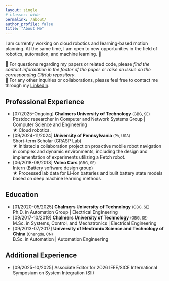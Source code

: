 ```yaml
---
layout: single
# classes: wide
permalink: /about/
author_profile: false
title: "About Me"
---
```


I am currently working on cloud robotics and learning-based motion planning. At the same time, I am open to new opportunities in the field of robotics, automation, and machine learning. 🌟

💬 For questions regarding my papers or related code, please *find the contact information in the footer of the paper* or *raise an issue on the corresponding GitHub repository*. <br>
💬 For any other inquiries or collaborations, please feel free to contact me through my [LinkedIn](https://www.linkedin.com/in/zhze17819/).

## Professional Experience

- [07/2025-Ongoing] **Chalmers University of Technology** <small>(GBG, SE)</small> <br> 
  Postdoc researcher in Computer and Network Systems Group | Computer Science and Engineering <br> 
  ★ Cloud robotics.
- [09/2024-11/2024] **University of Pennsylvania** <small>(PA, USA)</small> <br> 
  Short-term Scholar (GRASP Lab) <br> 
  ★ Initiated a collaboration project on proactive mobile robot navigation in complex and dynamic environments, including the design and implementation of experiments utilizing a Fetch robot.
- [06/2018-08/2018] **Volvo Cars** <small>(GBG, SE)</small> <br> 
  Intern (Battery software design group) <br>
  ★ Processed lab data for Li-ion batteries and built battery state models based on deep machine learning methods.

## Education
- [01/2020-05/2025] **Chalmers University of Technology** <small>(GBG, SE)</small> <br> 
  Ph.D. in Automation Group | Electrical Engineering
- [09/2017-10/2019] **Chalmers University of Technology** <small>(GBG, SE)</small> <br> 
  M.Sc. in Systems, Control, and Mechatronics | Electrical Engineering
- [09/2013-07/2017] **University of Electronic Science and Technology of China** <small>(Chengdu, CN)</small> <br> 
  B.Sc. in Automation | Automation Engineering

## Additional Experience
- [09/2025-10/2025] Associate Editor for 2026 IEEE/SICE International Symposium on System Integration (SII)
